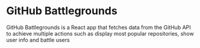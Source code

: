 # GitHub Battlegrounds

GitHub Battlegrounds is a React app that fetches data from the GitHub API to achieve multiple actions such as display most popular repositories, show user info and battle users
